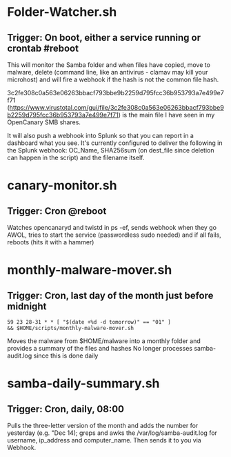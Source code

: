 # Folder-Watcher.sh
## Trigger: On boot, either a service running or crontab #reboot
This will monitor the Samba folder and when files have copied, move to malware, delete (command line, like an antivirus - clamav may kill your microhost) and will fire a webhook if the hash is not the common file hash.

3c2fe308c0a563e06263bbacf793bbe9b2259d795fcc36b953793a7e499e7f71 (https://www.virustotal.com/gui/file/3c2fe308c0a563e06263bbacf793bbe9b2259d795fcc36b953793a7e499e7f71) is the main file I have seen in my OpenCanary SMB shares.

It will also push a webhook into Splunk so that you can report in a dashboard what you see.  It's currently configured to deliver the following in the Splunk webhook: OC_Name, SHA256sum (on dest_file since deletion can happen in the script) and the filename itself.

# canary-monitor.sh
## Trigger: Cron @reboot
Watches opencanaryd and twistd in ps -ef, sends webhook when they go AWOL, tries to start the service (passwordless sudo needed) and if all fails, reboots (hits it with a hammer)

# monthly-malware-mover.sh
## Trigger: Cron, last day of the month just before midnight
<code>59 23 28-31 * * [ "$(date +\%d -d tomorrow)" == "01" ] && $HOME/scripts/monthly-malware-mover.sh</code>

Moves the malware from $HOME/malware into a monthly folder and provides a summary of the files and hashes
No longer processes samba-audit.log since this is done daily

# samba-daily-summary.sh
## Trigger: Cron, daily, 08:00 
Pulls the three-letter version of the month and adds the number for yesterday (e.g. "Dec 14); greps and awks the /var/log/samba-audit.log for username, ip_address and computer_name.  Then sends it to you via Webhook.
